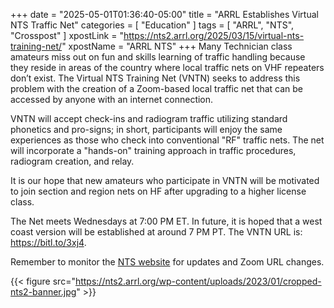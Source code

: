 +++
date = "2025-05-01T01:36:40-05:00"
title = "ARRL Establishes Virtual NTS Traffic Net"
categories = [ "Education" ]
tags = [ "ARRL", "NTS", "Crosspost" ]
xpostLink = "https://nts2.arrl.org/2025/03/15/virtual-nts-training-net/"
xpostName = "ARRL NTS"
+++
Many Technician class amateurs miss out on fun and skills learning of
traffic handling because they reside in areas of the country where
local traffic nets on VHF repeaters don’t exist. The Virtual NTS
Training Net (VNTN) seeks to address this problem with the creation of
a Zoom-based local traffic net that can be accessed by anyone with an
internet connection.
<!--more-->

VNTN will accept check-ins and radiogram traffic utilizing standard
phonetics and pro-signs; in short, participants will enjoy the same
experiences as those who check into conventional "RF" traffic nets.
The net will incorporate a "hands-on" training approach in traffic
procedures, radiogram creation, and relay.

It is our hope that new amateurs who participate in VNTN will be
motivated to join section and region nets on HF after upgrading to a
higher license class.

The Net meets Wednesdays at 7:00 PM ET. In future, it is hoped that a
west coast version will be established at around 7 PM PT. The VNTN URL
is: https://bitl.to/3xj4.

Remember to monitor the [NTS website](https://nts2.arrl.org/) for
updates and Zoom URL changes.

{{< figure src="https://nts2.arrl.org/wp-content/uploads/2023/01/cropped-nts2-banner.jpg" >}}

